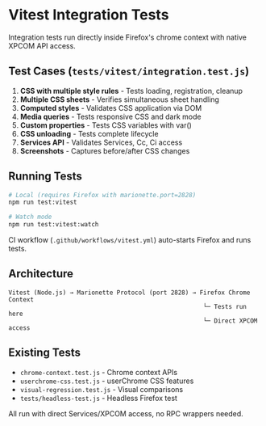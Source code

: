 # Vitest Integration Tests

Integration tests run directly inside Firefox's chrome context with native XPCOM API access.

## Test Cases (`tests/vitest/integration.test.js`)

1. **CSS with multiple style rules** - Tests loading, registration, cleanup
2. **Multiple CSS sheets** - Verifies simultaneous sheet handling
3. **Computed styles** - Validates CSS application via DOM
4. **Media queries** - Tests responsive CSS and dark mode
5. **Custom properties** - Tests CSS variables with var()
6. **CSS unloading** - Tests complete lifecycle
7. **Services API** - Validates Services, Cc, Ci access
8. **Screenshots** - Captures before/after CSS changes

## Running Tests

```bash
# Local (requires Firefox with marionette.port=2828)
npm run test:vitest

# Watch mode
npm run test:vitest:watch
```

CI workflow (`.github/workflows/vitest.yml`) auto-starts Firefox and runs tests.

## Architecture

```
Vitest (Node.js) → Marionette Protocol (port 2828) → Firefox Chrome Context
                                                      └─ Tests run here
                                                      └─ Direct XPCOM access
```

## Existing Tests

- `chrome-context.test.js` - Chrome context APIs
- `userchrome-css.test.js` - userChrome CSS features
- `visual-regression.test.js` - Visual comparisons
- `tests/headless-test.js` - Headless Firefox test

All run with direct Services/XPCOM access, no RPC wrappers needed.

